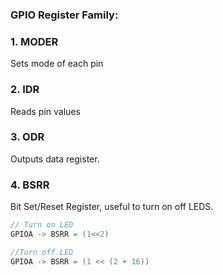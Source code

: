 ### GPIO Register Family:

### 1. MODER 
Sets mode of each pin
### 2. IDR
Reads pin values
### 3. ODR
Outputs data register.
### 4. BSRR
Bit Set/Reset Register, useful to turn on off LEDS.

```c
// Turn on LED
GPIOA -> BSRR = (1<<2)

//Turn off LED
GPIOA -> BSRR = (1 << (2 + 16))
```